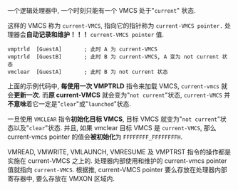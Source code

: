 

一个逻辑处理器中, 一个时刻只能有一个 VMCS 处于"`current`" 状态.

这样的 VMCS 称为 `current-VMCS`, 指向它的指针称为 `current-VMCS pointer.` 处理器会**自动记录和维护！！！** `current-VMCS pointer` 值.

```
vmptrld  [GuestA]       ; 此时 A 为 current-VMCS
vmptrld  [GuestB]       ; 此时 B 为 current-VMCS, A 变为 not current 状态
vmclear  [GuestA]       ; 此时 B 为 not current 状态
```

上面的示例代码中, **每使用一次 VMPTRLD** 指令来加载 VMCS, `current-vmcs` 就会**更新一次**. 而**原 current-VMCS** 就会变为"`not current`"状态, `current-VMCS` 并**不意味**着它一定是"`clear`"或"`launched`"状态.

一旦使用 `VMCLEAR` 指令**初始化目标 VMCS**, 目标 VMCS 就变为"`not current`"状态以及"`clear`"状态. 并且, 如果 vmclear 目标 VMCS 是 `current-VMCS`, 那么 current-vmcs pointer 的值会**被初始化**为 `FFFFFFFF_FFFFFFFFH`.

VMREAD, VMWRITE, VMLAUNCH, VMRESUME 及 VMPTRST 指令的操作都是实施在 current-VMCS 之上的. 处理器内部使用和维护的 current-vmcs pointer 值就指向 `current-VMCS`. 根据推, current-VMCS pointer 要么存放在处理器内部寄存器中, 要么存放在 VMXON 区域内.
